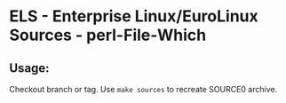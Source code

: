 # ELS - Enterprise Linux/EuroLinux Sources - perl-File-Which
 
## Usage:
  Checkout branch or tag. Use `make sources` to recreate  SOURCE0 archive.

